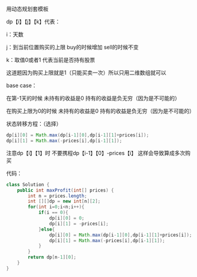 用动态规划套模板

dp【i】【j】【k】代表：

i：天数

j：到当前位置购买的上限 buy的时候增加 sell的时候不变

k：取值0或者1 代表当前是否持有股票

这道题因为购买上限就是1（只能买卖一次）所以只用二维数组就可以

base case：

在第-1天的时候 未持有的收益是0 持有的收益是负无穷（因为是不可能的）

在购买上限为0的时候 未持有的收益是0 持有的收益是负无穷（因为是不可能的）

状态转移方程：（选择）

```java
dp[i][0] = Math.max(dp[i-1][0],dp[i-1][1]+prices[i]);
dp[i][1] = Math.max(-prices[i],dp[i-1][1]);
```

注意dp【i】【1】时 不要携程dp【i-1】【0】-prices【i】  这样会导致算成多次购买

代码：

```java
class Solution {
    public int maxProfit(int[] prices) {
        int n = prices.length;
        int [][]dp = new int[n][2];
        for(int i=0;i<n;i++){
            if(i == 0){
                dp[i][0] = 0;
                dp[i][1] = -prices[i];
            }else{
                dp[i][0] = Math.max(dp[i-1][0],dp[i-1][1]+prices[i]);
                dp[i][1] = Math.max(-prices[i],dp[i-1][1]);
            }
        }
        return dp[n-1][0];
    }
}
```

